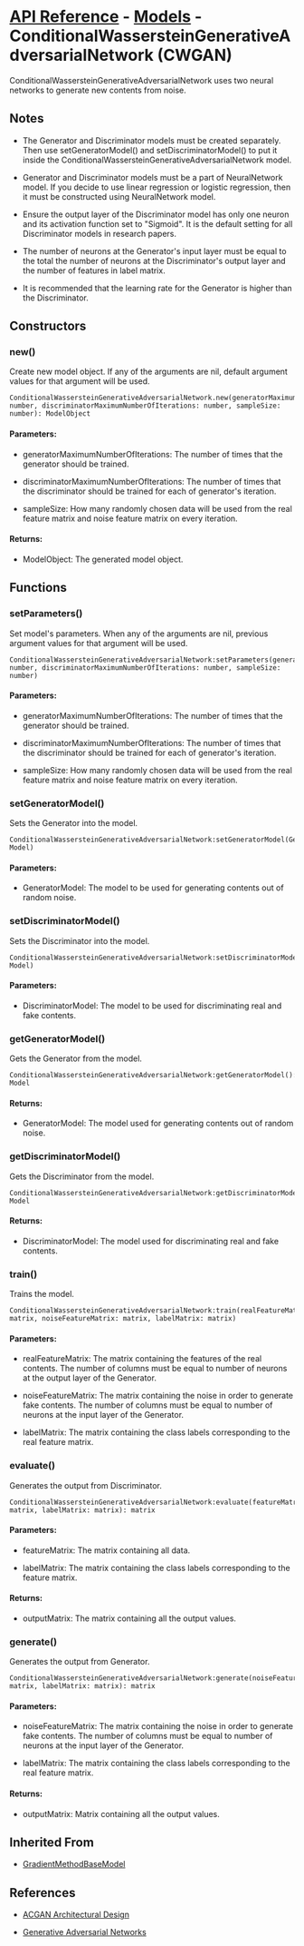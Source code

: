 # [API Reference](../../API.md) - [Models](../Models.md) - ConditionalWassersteinGenerativeAdversarialNetwork (CWGAN)

ConditionalWassersteinGenerativeAdversarialNetwork uses two neural networks to generate new contents from noise.

## Notes

* The Generator and Discriminator models must be created separately. Then use setGeneratorModel() and setDiscriminatorModel() to put it inside the ConditionalWassersteinGenerativeAdversarialNetwork model.

* Generator and Discriminator models must be a part of NeuralNetwork model. If you decide to use linear regression or logistic regression, then it must be constructed using NeuralNetwork model. 

* Ensure the output layer of the Discriminator model has only one neuron and its activation function set to "Sigmoid". It is the default setting for all Discriminator models in research papers.

* The number of neurons at the Generator's input layer must be equal to the total the number of neurons at the Discriminator's output layer and the number of features in label matrix.

* It is recommended that the learning rate for the Generator is higher than the Discriminator.

## Constructors

### new()

Create new model object. If any of the arguments are nil, default argument values for that argument will be used.

```
ConditionalWassersteinGenerativeAdversarialNetwork.new(generatorMaximumNumberOfIterations: number, discriminatorMaximumNumberOfIterations: number, sampleSize: number): ModelObject
```

#### Parameters:

* generatorMaximumNumberOfIterations: The number of times that the generator should be trained.

* discriminatorMaximumNumberOfIterations: The number of times that the discriminator should be trained for each of generator's iteration.

* sampleSize: How many randomly chosen data will be used from the real feature matrix and noise feature matrix on every iteration.

#### Returns:

* ModelObject: The generated model object.

## Functions

### setParameters()

Set model's parameters. When any of the arguments are nil, previous argument values for that argument will be used.

```
ConditionalWassersteinGenerativeAdversarialNetwork:setParameters(generatorMaximumNumberOfIterations: number, discriminatorMaximumNumberOfIterations: number, sampleSize: number)
```

#### Parameters:

* generatorMaximumNumberOfIterations: The number of times that the generator should be trained.

* discriminatorMaximumNumberOfIterations: The number of times that the discriminator should be trained for each of generator's iteration.

* sampleSize: How many randomly chosen data will be used from the real feature matrix and noise feature matrix on every iteration.

### setGeneratorModel()

Sets the Generator into the model. 

```
ConditionalWassersteinGenerativeAdversarialNetwork:setGeneratorModel(GeneratorModel: Model)
```

#### Parameters:

* GeneratorModel: The model to be used for generating contents out of random noise.

### setDiscriminatorModel()

Sets the Discriminator into the model. 

```
ConditionalWassersteinGenerativeAdversarialNetwork:setDiscriminatorModel(DiscriminatorModel: Model)
```

#### Parameters:

* DiscriminatorModel: The model to be used for discriminating real and fake contents.

### getGeneratorModel()

Gets the Generator from the model. 

```
ConditionalWassersteinGenerativeAdversarialNetwork:getGeneratorModel(): Model
```

#### Returns:

* GeneratorModel: The model used for generating contents out of random noise.

### getDiscriminatorModel()

Gets the Discriminator from the model. 

```
ConditionalWassersteinGenerativeAdversarialNetwork:getDiscriminatorModel(): Model
```

#### Returns:

* DiscriminatorModel: The model used for discriminating real and fake contents.

### train()

Trains the model.

```
ConditionalWassersteinGenerativeAdversarialNetwork:train(realFeatureMatrix: matrix, noiseFeatureMatrix: matrix, labelMatrix: matrix)
```

#### Parameters:

* realFeatureMatrix: The matrix containing the features of the real contents. The number of columns must be equal to number of neurons at the output layer of the Generator.

* noiseFeatureMatrix: The matrix containing the noise in order to generate fake contents. The number of columns must be equal to number of neurons at the input layer of the Generator.

* labelMatrix: The matrix containing the class labels corresponding to the real feature matrix.

### evaluate()

Generates the output from Discriminator.

```
ConditionalWassersteinGenerativeAdversarialNetwork:evaluate(featureMatrix: matrix, labelMatrix: matrix): matrix
```

#### Parameters:

* featureMatrix: The matrix containing all data.

* labelMatrix: The matrix containing the class labels corresponding to the feature matrix.

#### Returns:

* outputMatrix: The matrix containing all the output values.

### generate()

Generates the output from Generator.

```
ConditionalWassersteinGenerativeAdversarialNetwork:generate(noiseFeatureMatrix: matrix, labelMatrix: matrix): matrix
```

#### Parameters:

* noiseFeatureMatrix: The matrix containing the noise in order to generate fake contents. The number of columns must be equal to number of neurons at the input layer of the Generator.

* labelMatrix: The matrix containing the class labels corresponding to the real feature matrix.

#### Returns:

* outputMatrix: Matrix containing all the output values.

## Inherited From

* [GradientMethodBaseModel](GradientMethodBaseModel.md)

## References

* [ACGAN Architectural Design](https://stephan-osterburg.gitbook.io/coding/coding/ml-dl/tensorfow/chapter-4-conditional-generative-adversarial-network/acgan-architectural-design)

* [Generative Adversarial Networks](https://arxiv.org/abs/1406.2661)
